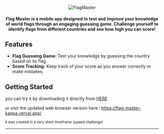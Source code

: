 


<p align="center">
  <img src="https://github.com/omar546/flag_master/assets/71936776/938908c5-0b58-44ab-a648-9e73877fd571" alt="FlagMaster">
</p>




<h4 align="center">
Flag Master is a mobile app designed to test and improve your knowledge of world flags through an engaging guessing game. Challenge yourself to identify flags from different countries and see how high you can score!</h4>


## Features

- **Flag Guessing Game:** Test your knowledge by guessing the country based on its flag.
- **Score Tracking:** Keep track of your score as you answer correctly or make mistakes.

<!--## Screenshots
<!--![on git hub show apps](https://github.com/omar546/flag_master/assets/71936776/7fb4e1c6-f1ce-4240-b53b-dcd4f263a3dc)-->



## Getting Started

you can try it by downloading it directly from <a href="https://download1584.mediafire.com/qowc8k9a75qgvPYwLxUc_8jiPHEJWbRM-235X1T2ZNwVAs2e9mpnOc8Ktc0GX6oMF88J-1wipnHGaw0sv3ImdZg6NcylAu5OgPECx_t7etk0dZD22fIxUF39N5Ci2IE-2MmZZKMzRv-3Sih76F97uUOb69QIjG_9sSe2BiXaBPc7IA/rzqms69p7qm3ohr/FlagMaster.apk">HERE</a></h3>

or visit the updated web browser version here : 
https://flag-master-kappa.vercel.app/





<sub> it was created in a very short timeframe (speed challenge)</sub>

---
